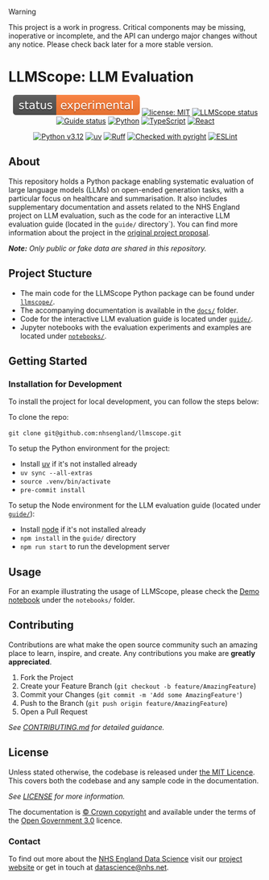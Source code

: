 > [!WARNING]
> This project is a work in progress. Critical components may be missing, inoperative or incomplete, and the API can undergo major changes without any notice. Please check back later for a more stable version.

# LLMScope: LLM Evaluation
<div align="center">

[![status: experimental](https://github.com/GIScience/badges/raw/master/status/experimental.svg)](https://github.com/GIScience/badges#experimental)
[![license: MIT](https://img.shields.io/badge/License-MIT-brightgreen)](https://github.com/nhsengland/llmscope/blob/main/LICENCE)
[![LLMScope status](https://github.com/nhsengland/llmscope/actions/workflows/llmscope.yml/badge.svg)](https://github.com/nhsengland/llmscope/actions/workflows/llmscope.yml)
[![Guide status](https://github.com/nhsengland/llmscope/actions/workflows/guide.yml/badge.svg)](https://github.com/nhsengland/llmscope/actions/workflows/guide.yml)
[![Python](https://img.shields.io/badge/Python-3776AB?logo=python&logoColor=fff)](https://www.python.org/)
[![TypeScript](https://img.shields.io/badge/TypeScript-3178C6?logo=typescript&logoColor=fff)](https://www.typescriptlang.org/)
[![React](https://img.shields.io/badge/-React-61DAFB?logo=react&logoColor=white&style=flat)](https://react.dev/)

</div>
<div align="center">

[![Python v3.12](https://img.shields.io/badge/python-3.12-blue)](https://www.python.org/downloads/)
[![uv](https://img.shields.io/endpoint?url=https://raw.githubusercontent.com/astral-sh/uv/main/assets/badge/v0.json)](https://github.com/astral-sh/uv)
[![Ruff](https://img.shields.io/endpoint?url=https://raw.githubusercontent.com/astral-sh/ruff/main/assets/badge/v2.json)](https://github.com/astral-sh/ruff)
[![Checked with pyright](https://microsoft.github.io/pyright/img/pyright_badge.svg)](https://microsoft.github.io/pyright/)
[![ESLint](https://img.shields.io/badge/ESLint-3A33D1?logo=eslint)](https://eslint.org/)

</div>

## About
This repository holds a Python package enabling systematic evaluation of large language models (LLMs) on open-ended generation tasks, with a particular focus on healthcare and summarisation. It also includes supplementary documentation and assets related to the NHS England project on LLM evaluation, such as the code for an interactive LLM evaluation guide (located in the `guide/` directory`). You can find more information about the project in the [original project proposal](https://nhsx.github.io/nhsx-internship-projects/genai-eval/).

_**Note:** Only public or fake data are shared in this repository._

## Project Stucture

- The main code for the LLMScope Python package can be found under [`llmscope/`](https://github.com/nhsengland/llmscope/tree/main/llmscope).
- The accompanying documentation is available in the [`docs/`](https://github.com/nhsengland/llmscope/tree/main/docs) folder.
- Code for the interactive LLM evaluation guide is located under [`guide/`](https://github.com/nhsengland/llmscope/tree/main/guide).
- Jupyter notebooks with the evaluation experiments and examples are located under [`notebooks/`](https://github.com/nhsengland/llmscope/tree/main/notebooks).

## Getting Started

### Installation for Development

To install the project for local development, you can follow the steps below:

To clone the repo:

`git clone git@github.com:nhsengland/llmscope.git`

To setup the Python environment for the project:

- Install [uv](https://github.com/astral-sh/uv) if it's not installed already
- `uv sync --all-extras`
- `source .venv/bin/activate`
- `pre-commit install`

To setup the Node environment for the LLM evaluation guide (located under [`guide/`](https://github.com/nhsengland/llmscope/tree/main/guide)):

- Install [node](https://nodejs.org/en/download) if it's not installed already
- `npm install` in the `guide/` directory
- `npm run start` to run the development server

## Usage
For an example illustrating the usage of LLMScope, please check the [Demo notebook](https://github.com/nhsengland/llmscope/blob/main/notebooks/Demo.ipynb) under the `notebooks/` folder.

## Contributing

Contributions are what make the open source community such an amazing place to learn, inspire, and create. Any contributions you make are **greatly appreciated**.

1. Fork the Project
2. Create your Feature Branch (`git checkout -b feature/AmazingFeature`)
3. Commit your Changes (`git commit -m 'Add some AmazingFeature'`)
4. Push to the Branch (`git push origin feature/AmazingFeature`)
5. Open a Pull Request

_See [CONTRIBUTING.md](./CONTRIBUTING.md) for detailed guidance._

## License

Unless stated otherwise, the codebase is released under [the MIT Licence][mit].
This covers both the codebase and any sample code in the documentation.

_See [LICENSE](./LICENSE) for more information._

The documentation is [© Crown copyright][copyright] and available under the terms
of the [Open Government 3.0][ogl] licence.

[mit]: LICENCE
[copyright]: http://www.nationalarchives.gov.uk/information-management/re-using-public-sector-information/uk-government-licensing-framework/crown-copyright/
[ogl]: http://www.nationalarchives.gov.uk/doc/open-government-licence/version/3/

### Contact

To find out more about the [NHS England Data Science](https://nhsengland.github.io/datascience/) visit our [project website](https://nhsengland.github.io/datascience/our_work/) or get in touch at [datascience@nhs.net](mailto:datascience@nhs.net).

<!-- ### Acknowledgements -->
